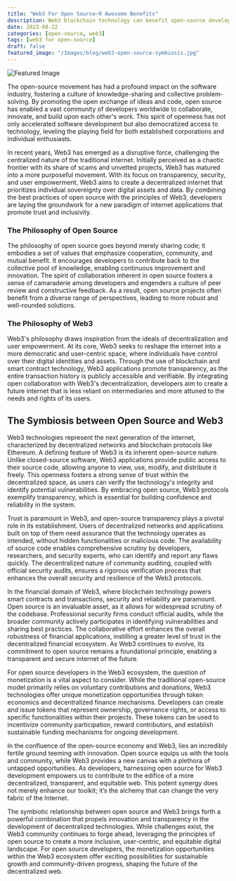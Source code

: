 ```yaml
---
title: "Web3 For Open Source—9 Awesome Benefits"
description: Web3 blockchain technology can benefit open-source developers by enabling them to get paid. Web3 also makes open-source software better
date: 2023-08-22
categories: [open-source, web3]
tags: [web3 for open-source]
draft: false
featured_image: "/Images/blog/web3-open-source-symbiosis.jpg"
---
```

![Featured Image](/Images/blog/web3-open-source-symbiosis.jpg)

The open-source movement has had a profound impact on the software industry, fostering a culture of knowledge-sharing and collective problem-solving. By promoting the open exchange of ideas and code, open source has enabled a vast community of developers worldwide to collaborate, innovate, and build upon each other's work. This spirit of openness has not only accelerated software development but also democratized access to technology, leveling the playing field for both established corporations and individual enthusiasts.

In recent years, Web3 has emerged as a disruptive force, challenging the centralized nature of the traditional internet. Initially perceived as a chaotic frontier with its share of scams and unvetted projects, Web3 has matured into a more purposeful movement. With its focus on transparency, security, and user empowerment, Web3 aims to create a decentralized internet that prioritizes individual sovereignty over digital assets and data. By combining the best practices of open source with the principles of Web3, developers are laying the groundwork for a new paradigm of internet applications that promote trust and inclusivity.

### The Philosophy of Open Source

The philosophy of open source goes beyond merely sharing code; it embodies a set of values that emphasize cooperation, community, and mutual benefit. It encourages developers to contribute back to the collective pool of knowledge, enabling continuous improvement and innovation. The spirit of collaboration inherent in open source fosters a sense of camaraderie among developers and engenders a culture of peer review and constructive feedback. As a result, open source projects often benefit from a diverse range of perspectives, leading to more robust and well-rounded solutions.

### The Philosophy of Web3

Web3's philosophy draws inspiration from the ideals of decentralization and user empowerment. At its core, Web3 seeks to reshape the internet into a more democratic and user-centric space, where individuals have control over their digital identities and assets. Through the use of blockchain and smart contract technology, Web3 applications promote transparency, as the entire transaction history is publicly accessible and verifiable. By integrating open collaboration with Web3's decentralization, developers aim to create a future internet that is less reliant on intermediaries and more attuned to the needs and rights of its users.

## The Symbiosis between Open Source and Web3

Web3 technologies represent the next generation of the internet, characterized by decentralized networks and blockchain protocols like Ethereum. A defining feature of Web3 is its inherent open-source nature. Unlike closed-source software, Web3 applications provide public access to their source code, allowing anyone to view, use, modify, and distribute it freely. This openness fosters a strong sense of trust within the decentralized space, as users can verify the technology's integrity and identify potential vulnerabilities. By embracing open source, Web3 protocols exemplify transparency, which is essential for building confidence and reliability in the system.

Trust is paramount in Web3, and open-source transparency plays a pivotal role in its establishment. Users of decentralized networks and applications built on top of them need assurance that the technology operates as intended, without hidden functionalities or malicious code. The availability of source code enables comprehensive scrutiny by developers, researchers, and security experts, who can identify and report any flaws quickly. The decentralized nature of community auditing, coupled with official security audits, ensures a rigorous verification process that enhances the overall security and resilience of the Web3 protocols.

In the financial domain of Web3, where blockchain technology powers smart contracts and transactions, security and reliability are paramount. Open source is an invaluable asset, as it allows for widespread scrutiny of the codebase. Professional security firms conduct official audits, while the broader community actively participates in identifying vulnerabilities and sharing best practices. The collaborative effort enhances the overall robustness of financial applications, instilling a greater level of trust in the decentralized financial ecosystem. As Web3 continues to evolve, its commitment to open source remains a foundational principle, enabling a transparent and secure internet of the future.

For open source developers in the Web3 ecosystem, the question of monetization is a vital aspect to consider. While the traditional open-source model primarily relies on voluntary contributions and donations, Web3 technologies offer unique monetization opportunities through token economics and decentralized finance mechanisms. Developers can create and issue tokens that represent ownership, governance rights, or access to specific functionalities within their projects. These tokens can be used to incentivize community participation, reward contributors, and establish sustainable funding mechanisms for ongoing development.

In the confluence of the open-source economy and Web3, lies an incredibly fertile ground teeming with innovation. Open source equips us with the tools and community, while Web3 provides a new canvas with a plethora of untapped opportunities. As developers, harnessing open source for Web3 development empowers us to contribute to the edifice of a more decentralized, transparent, and equitable web. This potent synergy does not merely enhance our toolkit; it’s the alchemy that can change the very fabric of the Internet.

The symbiotic relationship between open source and Web3 brings forth a powerful combination that propels innovation and transparency in the development of decentralized technologies. While challenges exist, the Web3 community continues to forge ahead, leveraging the principles of open source to create a more inclusive, user-centric, and equitable digital landscape. For open source developers, the monetization opportunities within the Web3 ecosystem offer exciting possibilities for sustainable growth and community-driven progress, shaping the future of the decentralized web.
